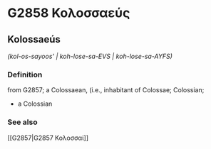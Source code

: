 # G2858 Κολοσσαεύς

## Kolossaeús

_(kol-os-sayoos' | koh-lose-sa-EVS | koh-lose-sa-AYFS)_

### Definition

from G2857; a Colossaean, (i.e., inhabitant of Colossae; Colossian; 

- a Colossian

### See also

[[G2857|G2857 Κολοσσαί]]
